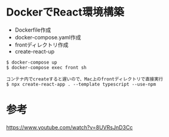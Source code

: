 # DockerでReact環境構築

- Dockerfile作成
- docker-compose.yaml作成
- frontディレクトリ作成
- create-react-up

```
$ docker-compose up
$ docker-compose exec front sh

コンテナ内でcreateすると遅いので、Mac上のfrontディレクトリで直接実行
$ npx create-react-app . --template typescript --use-npm
```

# 参考
https://www.youtube.com/watch?v=8UVRsJnD3Cc
　
